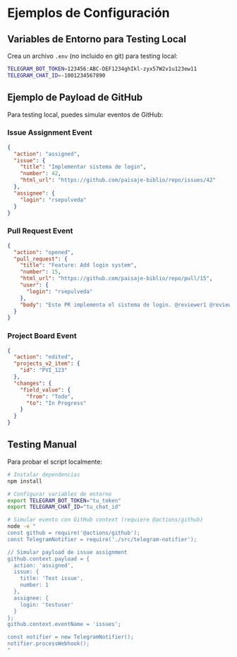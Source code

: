 # Ejemplos de Configuración

## Variables de Entorno para Testing Local

Crea un archivo `.env` (no incluido en git) para testing local:

```bash
TELEGRAM_BOT_TOKEN=123456:ABC-DEF1234ghIkl-zyx57W2v1u123ew11
TELEGRAM_CHAT_ID=-1001234567890
```

## Ejemplo de Payload de GitHub

Para testing local, puedes simular eventos de GitHub:

### Issue Assignment Event
```json
{
  "action": "assigned",
  "issue": {
    "title": "Implementar sistema de login",
    "number": 42,
    "html_url": "https://github.com/paisaje-biblio/repo/issues/42"
  },
  "assignee": {
    "login": "rsepulveda"
  }
}
```

### Pull Request Event
```json
{
  "action": "opened",
  "pull_request": {
    "title": "Feature: Add login system",
    "number": 15,
    "html_url": "https://github.com/paisaje-biblio/repo/pull/15",
    "user": {
      "login": "rsepulveda"
    },
    "body": "Este PR implementa el sistema de login. @reviewer1 @reviewer2 por favor revisen."
  }
}
```

### Project Board Event
```json
{
  "action": "edited",
  "projects_v2_item": {
    "id": "PVI_123"
  },
  "changes": {
    "field_value": {
      "from": "Todo",
      "to": "In Progress"
    }
  }
}
```

## Testing Manual

Para probar el script localmente:

```bash
# Instalar dependencias
npm install

# Configurar variables de entorno
export TELEGRAM_BOT_TOKEN="tu_token"
export TELEGRAM_CHAT_ID="tu_chat_id"

# Simular evento con GitHub context (requiere @actions/github)
node -e "
const github = require('@actions/github');
const TelegramNotifier = require('./src/telegram-notifier');

// Simular payload de issue assignment
github.context.payload = {
  action: 'assigned',
  issue: {
    title: 'Test issue',
    number: 1
  },
  assignee: {
    login: 'testuser'
  }
};
github.context.eventName = 'issues';

const notifier = new TelegramNotifier();
notifier.processWebhook();
"
```
